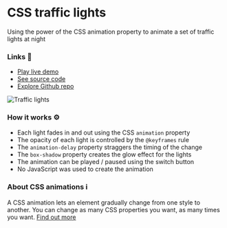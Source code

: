 # CSS traffic lights

Using the power of the CSS animation property to animate a set of traffic lights at night

### Links 🔗

+ [Play live demo](https://css-traffic-lights-animation.rolandjlevy.repl.co/)
+ [See source code](https://replit.com/@RolandJLevy/css-traffic-lights-animation)
+ [Explore Github repo](https://github.com/rolandjlevy/css-traffic-lights-animation)

![Traffic lights](https://raw.githubusercontent.com/rolandjlevy/css-traffic-lights-animation/master/images/traffic-lights.png)

### How it works ⚙️
- Each light fades in and out using the CSS `animation` property
- The opacity of each light is controlled by the `@keyframes` rule
- The `animation-delay` property straggers the timing of the change
- The `box-shadow` property creates the glow effect for the lights
- The animation can be played / paused using the switch button
- No JavaScript was used to create the animation

### About CSS animations ℹ️
A CSS animation lets an element gradually change from one style to another. You can change as many CSS properties you want, as many times you want. [Find out more](https://www.w3schools.com/css/css3_animations.asp)